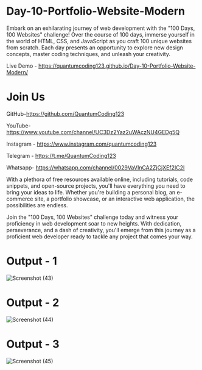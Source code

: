 # Day-10-Portfolio-Website-Modern

Embark on an exhilarating journey of web development with the "100 Days, 100 Websites" challenge! Over the course of 100 days, immerse yourself in the world of HTML, CSS, and JavaScript as you craft 100 unique websites from scratch. Each day presents an opportunity to explore new design concepts, master coding techniques, and unleash your creativity.

Live Demo - https://quantumcoding123.github.io/Day-10-Portfolio-Website-Modern/

# Join Us

GitHub-https://github.com/QuantumCoding123

YouTube-https://www.youtube.com/channel/UC3Dz2Yaz2uWAczNU4GEDg5Q

Instagram - https://www.instagram.com/quantumcoding123

Telegram - https://t.me/QuantumCoding123

Whatsapp- https://whatsapp.com/channel/0029VaVInCA2ZjCjXEf2IC2I

With a plethora of free resources available online, including tutorials, code snippets, and open-source projects, you'll have everything you need to bring your ideas to life. Whether you're building a personal blog, an e-commerce site, a portfolio showcase, or an interactive web application, the possibilities are endless.

Join the "100 Days, 100 Websites" challenge today and witness your proficiency in web development soar to new heights. With dedication, perseverance, and a dash of creativity, you'll emerge from this journey as a proficient web developer ready to tackle any project that comes your way.

# Output - 1

![Screenshot (43)](https://github.com/QuantumCoding123/Day-10-Portfolio-Website-Modern/assets/166281221/e5cbc900-7032-4503-8d0f-ba323a4eb916)


# Output - 2

![Screenshot (44)](https://github.com/QuantumCoding123/Day-10-Portfolio-Website-Modern/assets/166281221/c2107373-abdb-4220-8eee-2f9bac0965d1)


# Output - 3

![Screenshot (45)](https://github.com/QuantumCoding123/Day-10-Portfolio-Website-Modern/assets/166281221/57bbe198-ade7-41a3-89a5-7a5cf138ac80)






